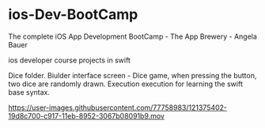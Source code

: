 # ios-Dev-BootCamp
The complete iOS App Development BootCamp - The App Brewery - Angela Bauer

ios developer course projects in swift


Dice folder.
Biulder interface screen - 
Dice game, when pressing the button, two dice are randomly drawn. 
Execution execution for learning the swift base syntax.

https://user-images.githubusercontent.com/77758983/121375402-19d8c700-c917-11eb-8952-3067b08091b9.mov

